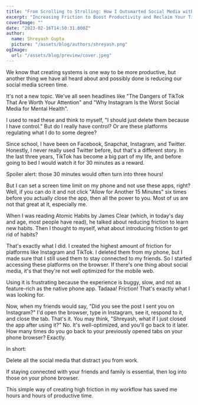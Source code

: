 ```yaml
---
title: "From Scrolling to Strolling: How I Outsmarted Social Media with This One Weird Browser Trick"
excerpt: "Increasing Friction to Boost Productivity and Reclaim Your Time"
coverImage: ""
date: "2023-02-16T14:50:31.000Z"
author:
  name: Shreyash Gupta
  picture: "/assets/blog/authors/shreyash.png"
ogImage:
  url: "/assets/blog/preview/cover.jpeg"
---
```


We know that creating systems is one way to be more productive, but another thing we have all heard about and possibly done is reducing our social media screen time.

It's not a new topic. We've all seen headlines like "The Dangers of TikTok That Are Worth Your Attention" and "Why Instagram Is the Worst Social Media for Mental Health".

I used to read these and think to myself, "I should just delete them because I have control." But do I really have control? Or are these platforms regulating what I do to some degree?

Since school, I have been on Facebook, Snapchat, Instagram, and Twitter. Honestly, I never really used Twitter before, but that's a different story. In the last three years, TikTok has become a big part of my life, and before going to bed I would watch it for 30 minutes as a reward.

Spoiler alert: those 30 minutes would often turn into three hours!

But I can set a screen time limit on my phone and not use these apps, right? Well, if you can do it and not click "Allow for Another 15 Minutes" six times before you actually close the app, then all the power to you. Most of us are not that great at it, especially me.

When I was reading Atomic Habits by James Clear (which, in today's day and age, most people have read), he talked about reducing friction to learn new habits. Then I thought to myself, what about introducing friction to get rid of habits?

That's exactly what I did. I created the highest amount of friction for platforms like Instagram and TikTok. I deleted them from my phone, but I made sure that I still used them to stay connected to my friends. So I started accessing these platforms on the browser. If there's one thing about social media, it's that they're not well optimized for the mobile web.

Using it is frustrating because the experience is buggy, slow, and not as feature-rich as the native phone app. Tadaaa! Friction! That's exactly what I was looking for.

Now, when my friends would say, "Did you see the post I sent you on Instagram?" I'd open the browser, type in Instagram, see it, respond to it, and close the tab. That's it. You may think, "Shreyash, what if I just closed the app after using it?" No. It's well-optimized, and you'll go back to it later. How many times do you go back to your previously opened tabs on your phone browser? Exactly.

In short:

Delete all the social media that distract you from work.

If staying connected with your friends and family is essential, then log into those on your phone browser.

This simple way of creating high friction in my workflow has saved me hours and hours of productive time. 